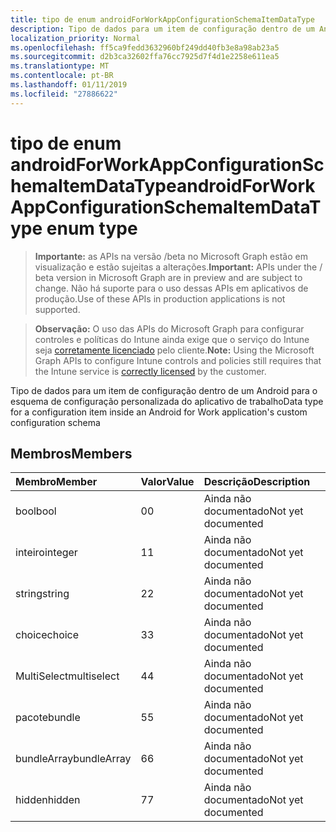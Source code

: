 ```yaml
---
title: tipo de enum androidForWorkAppConfigurationSchemaItemDataType
description: Tipo de dados para um item de configuração dentro de um Android para o esquema de configuração personalizada do aplicativo de trabalho
localization_priority: Normal
ms.openlocfilehash: ff5ca9fedd3632960bf249dd40fb3e8a98ab23a5
ms.sourcegitcommit: d2b3ca32602ffa76cc7925d7f4d1e2258e611ea5
ms.translationtype: MT
ms.contentlocale: pt-BR
ms.lasthandoff: 01/11/2019
ms.locfileid: "27886622"
---
```

# <a name="androidforworkappconfigurationschemaitemdatatype-enum-type"></a><span data-ttu-id="c6efb-103">tipo de enum androidForWorkAppConfigurationSchemaItemDataType</span><span class="sxs-lookup"><span data-stu-id="c6efb-103">androidForWorkAppConfigurationSchemaItemDataType enum type</span></span>

> <span data-ttu-id="c6efb-104">**Importante:** as APIs na versão /beta no Microsoft Graph estão em visualização e estão sujeitas a alterações.</span><span class="sxs-lookup"><span data-stu-id="c6efb-104">**Important:** APIs under the / beta version in Microsoft Graph are in preview and are subject to change.</span></span> <span data-ttu-id="c6efb-105">Não há suporte para o uso dessas APIs em aplicativos de produção.</span><span class="sxs-lookup"><span data-stu-id="c6efb-105">Use of these APIs in production applications is not supported.</span></span>

> <span data-ttu-id="c6efb-106">**Observação:** O uso das APIs do Microsoft Graph para configurar controles e políticas do Intune ainda exige que o serviço do Intune seja [corretamente licenciado](https://go.microsoft.com/fwlink/?linkid=839381) pelo cliente.</span><span class="sxs-lookup"><span data-stu-id="c6efb-106">**Note:** Using the Microsoft Graph APIs to configure Intune controls and policies still requires that the Intune service is [correctly licensed](https://go.microsoft.com/fwlink/?linkid=839381) by the customer.</span></span>

<span data-ttu-id="c6efb-107">Tipo de dados para um item de configuração dentro de um Android para o esquema de configuração personalizada do aplicativo de trabalho</span><span class="sxs-lookup"><span data-stu-id="c6efb-107">Data type for a configuration item inside an Android for Work application's custom configuration schema</span></span>
## <a name="members"></a><span data-ttu-id="c6efb-108">Membros</span><span class="sxs-lookup"><span data-stu-id="c6efb-108">Members</span></span>
|<span data-ttu-id="c6efb-109">Membro</span><span class="sxs-lookup"><span data-stu-id="c6efb-109">Member</span></span>|<span data-ttu-id="c6efb-110">Valor</span><span class="sxs-lookup"><span data-stu-id="c6efb-110">Value</span></span>|<span data-ttu-id="c6efb-111">Descrição</span><span class="sxs-lookup"><span data-stu-id="c6efb-111">Description</span></span>|
|:---|:---|:---|
|<span data-ttu-id="c6efb-112">bool</span><span class="sxs-lookup"><span data-stu-id="c6efb-112">bool</span></span>|<span data-ttu-id="c6efb-113">0</span><span class="sxs-lookup"><span data-stu-id="c6efb-113">0</span></span>|<span data-ttu-id="c6efb-114">Ainda não documentado</span><span class="sxs-lookup"><span data-stu-id="c6efb-114">Not yet documented</span></span>|
|<span data-ttu-id="c6efb-115">inteiro</span><span class="sxs-lookup"><span data-stu-id="c6efb-115">integer</span></span>|<span data-ttu-id="c6efb-116">1</span><span class="sxs-lookup"><span data-stu-id="c6efb-116">1</span></span>|<span data-ttu-id="c6efb-117">Ainda não documentado</span><span class="sxs-lookup"><span data-stu-id="c6efb-117">Not yet documented</span></span>|
|<span data-ttu-id="c6efb-118">string</span><span class="sxs-lookup"><span data-stu-id="c6efb-118">string</span></span>|<span data-ttu-id="c6efb-119">2</span><span class="sxs-lookup"><span data-stu-id="c6efb-119">2</span></span>|<span data-ttu-id="c6efb-120">Ainda não documentado</span><span class="sxs-lookup"><span data-stu-id="c6efb-120">Not yet documented</span></span>|
|<span data-ttu-id="c6efb-121">choice</span><span class="sxs-lookup"><span data-stu-id="c6efb-121">choice</span></span>|<span data-ttu-id="c6efb-122">3</span><span class="sxs-lookup"><span data-stu-id="c6efb-122">3</span></span>|<span data-ttu-id="c6efb-123">Ainda não documentado</span><span class="sxs-lookup"><span data-stu-id="c6efb-123">Not yet documented</span></span>|
|<span data-ttu-id="c6efb-124">MultiSelect</span><span class="sxs-lookup"><span data-stu-id="c6efb-124">multiselect</span></span>|<span data-ttu-id="c6efb-125">4</span><span class="sxs-lookup"><span data-stu-id="c6efb-125">4</span></span>|<span data-ttu-id="c6efb-126">Ainda não documentado</span><span class="sxs-lookup"><span data-stu-id="c6efb-126">Not yet documented</span></span>|
|<span data-ttu-id="c6efb-127">pacote</span><span class="sxs-lookup"><span data-stu-id="c6efb-127">bundle</span></span>|<span data-ttu-id="c6efb-128">5</span><span class="sxs-lookup"><span data-stu-id="c6efb-128">5</span></span>|<span data-ttu-id="c6efb-129">Ainda não documentado</span><span class="sxs-lookup"><span data-stu-id="c6efb-129">Not yet documented</span></span>|
|<span data-ttu-id="c6efb-130">bundleArray</span><span class="sxs-lookup"><span data-stu-id="c6efb-130">bundleArray</span></span>|<span data-ttu-id="c6efb-131">6</span><span class="sxs-lookup"><span data-stu-id="c6efb-131">6</span></span>|<span data-ttu-id="c6efb-132">Ainda não documentado</span><span class="sxs-lookup"><span data-stu-id="c6efb-132">Not yet documented</span></span>|
|<span data-ttu-id="c6efb-133">hidden</span><span class="sxs-lookup"><span data-stu-id="c6efb-133">hidden</span></span>|<span data-ttu-id="c6efb-134">7</span><span class="sxs-lookup"><span data-stu-id="c6efb-134">7</span></span>|<span data-ttu-id="c6efb-135">Ainda não documentado</span><span class="sxs-lookup"><span data-stu-id="c6efb-135">Not yet documented</span></span>|





